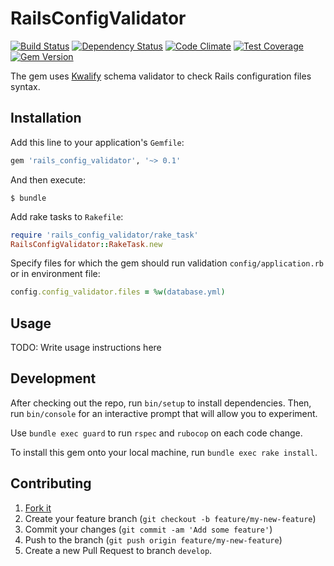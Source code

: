 # RailsConfigValidator

[![Build Status](https://travis-ci.org/u2i/rails_config_validator.svg)](https://travis-ci.org/u2i/rails_config_validator)
[![Dependency Status](https://gemnasium.com/u2i/rails_config_validator.svg)](https://gemnasium.com/u2i/rails_config_validator)
[![Code Climate](https://codeclimate.com/github/u2i/rails_config_validator/badges/gpa.svg)](https://codeclimate.com/github/u2i/rails_config_validator)
[![Test Coverage](https://codeclimate.com/github/u2i/rails_config_validator/badges/coverage.svg)](https://codeclimate.com/github/u2i/rails_config_validator/coverage)
[![Gem Version](https://badge.fury.io/rb/rails_config_validator.svg)](http://badge.fury.io/rb/rails_config_validator)

The gem uses [Kwalify](http://www.kuwata-lab.com/kwalify/) schema validator to check Rails configuration files syntax.

## Installation

Add this line to your application's `Gemfile`:

```ruby
gem 'rails_config_validator', '~> 0.1'
```

And then execute:

    $ bundle

Add rake tasks to `Rakefile`:

```ruby
require 'rails_config_validator/rake_task'
RailsConfigValidator::RakeTask.new
```

Specify files for which the gem should run validation `config/application.rb` or in environment file:

```ruby
config.config_validator.files = %w(database.yml)
```

## Usage

TODO: Write usage instructions here

## Development

After checking out the repo, run `bin/setup` to install dependencies.
Then, run `bin/console` for an interactive prompt that will allow you to experiment.

Use `bundle exec guard` to run `rspec` and `rubocop` on each code change.

To install this gem onto your local machine, run `bundle exec rake install`.

## Contributing

1. [Fork it](https://github.com/u2i/rails_config_validator/fork)
2. Create your feature branch (`git checkout -b feature/my-new-feature`)
3. Commit your changes (`git commit -am 'Add some feature'`)
4. Push to the branch (`git push origin feature/my-new-feature`)
5. Create a new Pull Request to branch `develop`.
